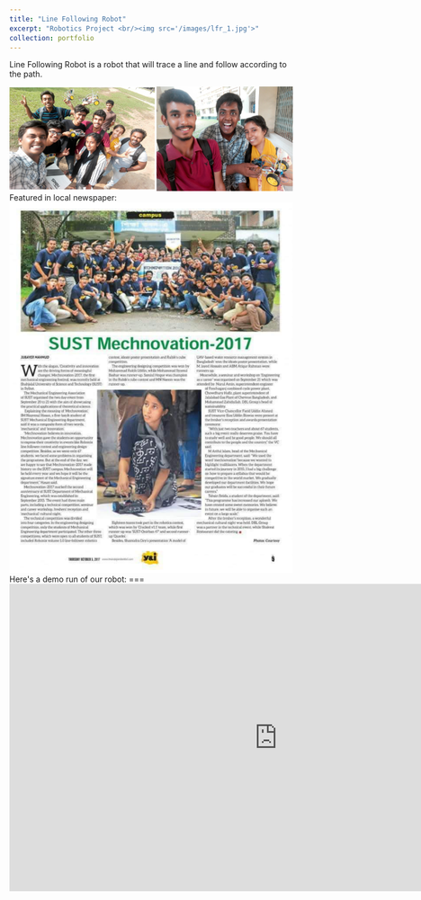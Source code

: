 ```yaml
---
title: "Line Following Robot"
excerpt: "Robotics Project <br/><img src='/images/lfr_1.jpg'>"
collection: portfolio
---
```


Line Following Robot is a robot that will trace a line and follow according to the path. 

<div class="design-gallery">
  <img src="/images/lfr-team.png" alt="Image of the robot">
</div>
Featured in local newspaper: 
<div class="design-gallery">
  <img src="/images/news_lfr.png" alt="Local newspaper cover">
</div>
Here's a demo run of our robot:
===
<iframe width="951" height="547" src="https://www.youtube.com/embed/xpyrptK3X1s" title="Line Following Robot" frameborder="0" allow="accelerometer; autoplay; clipboard-write; encrypted-media; gyroscope; picture-in-picture; web-share" referrerpolicy="strict-origin-when-cross-origin" allowfullscreen></iframe>